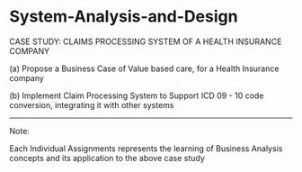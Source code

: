 # System-Analysis-and-Design

CASE STUDY: CLAIMS PROCESSING SYSTEM OF A HEALTH INSURANCE COMPANY

(a) Propose a Business Case of Value based care, for a Health Insurance company

(b) Implement Claim Processing System to Support ICD 09 - 10 code conversion, integrating it with other systems

------------------------------------------------------------------------------------------------------------------------------

Note:

Each Individual Assignments represents the learning of Business Analysis concepts and its application to the above case study

